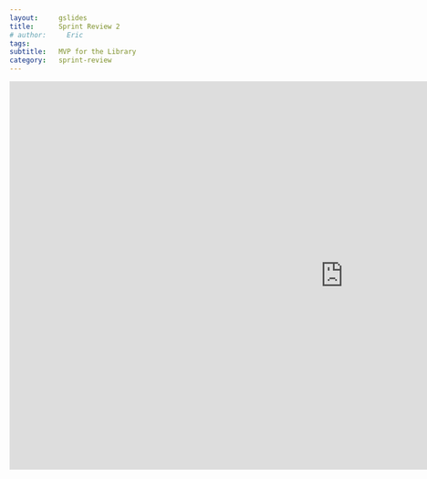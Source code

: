 ```yaml
---
layout:     gslides
title:      Sprint Review 2
# author:     Eric
tags: 		
subtitle:  	MVP for the Library
category:   sprint-review
---
```

<!-- Start Writing Below in Markdown -->



<iframe src="https://docs.google.com/presentation/d/e/2PACX-1vQD4b-YE17ESdS7082HWNQrv6eXjqZPW6zOFu8wyNbf6jWwPRlE3e-wO5PSyX2jk1dGyYkUsNW1Lovb/embed?start=false&loop=false&delayms=3000" frameborder="0" width="1170" height="681" allowfullscreen="true" mozallowfullscreen="true" webkitallowfullscreen="true"></iframe>





<!-- [Link to Google](https://www.google.com) -->
<!-- ![Image embed]({{ site.baseurl }}/img/Logo_Fairy_Tail_right.png) -->
